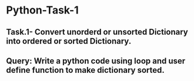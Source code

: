 # Python-Task-1
## Task.1- Convert unorderd or unsorted Dictionary into ordered or sorted Dictionary.
## Query: Write a python code using loop and user define function to make dictionary sorted.
